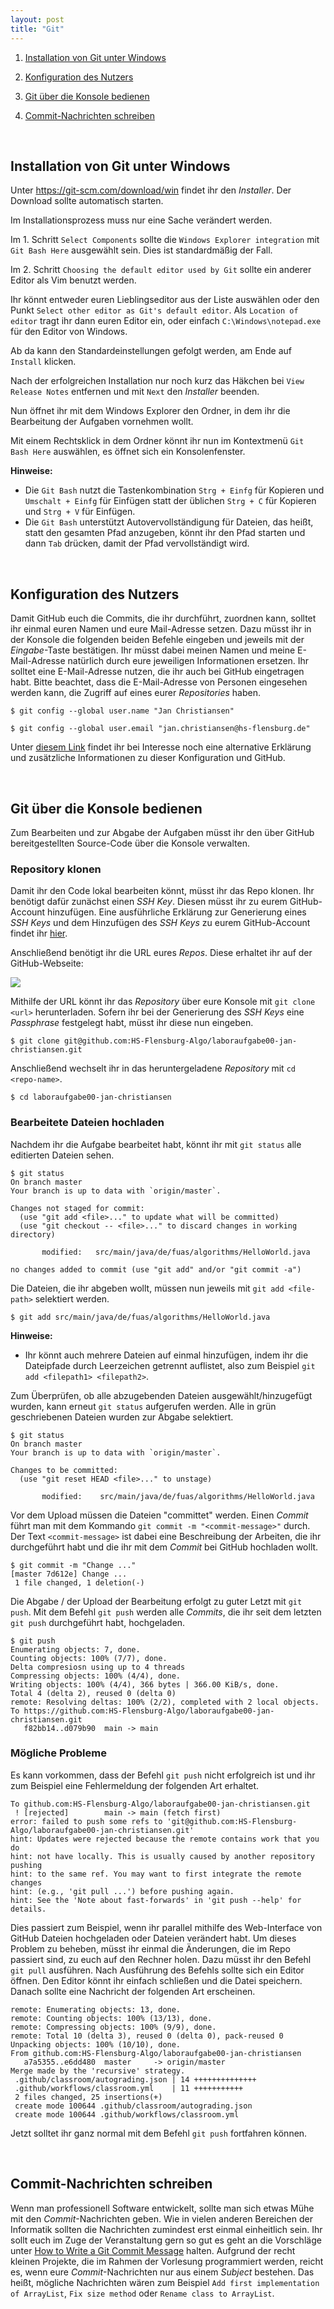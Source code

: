 ```yaml
---
layout: post
title: "Git"
---
```


1. [Installation von Git unter Windows](#installation-von-git-unter-windows)

2. [Konfiguration des Nutzers](#konfiguration-des-nutzers)

3. [Git über die Konsole bedienen](#git-über-die-konsole-bedienen)

4. [Commit-Nachrichten schreiben](#commit-nachrichten-schreiben)

<br/>

## Installation von Git unter Windows

Unter <https://git-scm.com/download/win> findet ihr den _Installer_. Der Download sollte automatisch starten.

Im Installationsprozess muss nur eine Sache verändert werden.

Im 1. Schritt `Select Components` sollte die `Windows Explorer integration` mit `Git Bash Here` ausgewählt sein. Dies ist standardmäßig der Fall.

Im 2. Schritt `Choosing the default editor used by Git` sollte ein anderer Editor als Vim benutzt werden.

Ihr könnt entweder euren Lieblingseditor aus der Liste auswählen oder den Punkt `Select other editor as Git's default editor`. Als `Location of editor` tragt ihr dann euren Editor ein, oder einfach `C:\Windows\notepad.exe` für den Editor von Windows.

Ab da kann den Standardeinstellungen gefolgt werden, am Ende auf `Install` klicken.

Nach der erfolgreichen Installation nur noch kurz das Häkchen bei `View Release Notes` entfernen und mit `Next` den _Installer_ beenden.

Nun öffnet ihr mit dem Windows Explorer den Ordner, in dem ihr die Bearbeitung der Aufgaben vornehmen wollt.

Mit einem Rechtsklick in dem Ordner könnt ihr nun im Kontextmenü `Git Bash Here` auswählen, es öffnet sich ein Konsolenfenster.

**Hinweise:**
- Die `Git Bash` nutzt die Tastenkombination `Strg + Einfg` für Kopieren und `Umschalt + Einfg` für Einfügen statt der üblichen `Strg + C` für Kopieren und `Strg + V` für Einfügen.
- Die `Git Bash` unterstützt Autovervollständigung für Dateien, das heißt, statt den gesamten Pfad anzugeben, könnt ihr den Pfad starten und dann `Tab` drücken, damit der Pfad vervollständigt wird.

<br/>

## Konfiguration des Nutzers

Damit GitHub euch die Commits, die ihr durchführt, zuordnen kann, solltet ihr einmal euren Namen und eure Mail-Adresse setzen.
Dazu müsst ihr in der Konsole die folgenden beiden Befehle eingeben und jeweils mit der _Eingabe_-Taste bestätigen.
Ihr müsst dabei meinen Namen und meine E-Mail-Adresse natürlich durch eure jeweiligen Informationen ersetzen.
Ihr solltet eine E-Mail-Adresse nutzen, die ihr auch bei GitHub eingetragen habt.
Bitte beachtet, dass die E-Mail-Adresse von Personen eingesehen werden kann, die Zugriff auf eines eurer _Repositories_ haben.

```console
$ git config --global user.name "Jan Christiansen"
```

```console
$ git config --global user.email "jan.christiansen@hs-flensburg.de"
```

Unter [diesem Link](https://docs.github.com/en/free-pro-team@latest/github/setting-up-and-managing-your-github-user-account/setting-your-commit-email-address#setting-your-commit-email-address-in-git) findet ihr bei Interesse noch eine alternative Erklärung und zusätzliche Informationen zu dieser Konfiguration und GitHub.

<br/>

## Git über die Konsole bedienen

Zum Bearbeiten und zur Abgabe der Aufgaben müsst ihr den über GitHub bereitgestellten Source-Code über die Konsole verwalten.  

### Repository klonen

Damit ihr den Code lokal bearbeiten könnt, müsst ihr das Repo klonen. Ihr benötigt dafür zunächst einen _SSH Key_. Diesen müsst ihr zu eurem GitHub-Account hinzufügen. Eine ausführliche Erklärung zur Generierung eines _SSH Keys_ und dem Hinzufügen des _SSH Keys_ zu eurem GitHub-Account findet ihr [hier](https://docs.github.com/en/github/authenticating-to-github/connecting-to-github-with-ssh).

Anschließend benötigt ihr die URL eures _Repos_.
Diese erhaltet ihr auf der GitHub-Webseite:

![](images/git/step1.jpg)

Mithilfe der URL könnt ihr das _Repository_ über eure Konsole mit `git clone <url>` herunterladen.
Sofern ihr bei der Generierung des _SSH Keys_ eine _Passphrase_ festgelegt habt, müsst ihr diese nun eingeben.

```console
$ git clone git@github.com:HS-Flensburg-Algo/laboraufgabe00-jan-christiansen.git
```

Anschließend wechselt ihr in das heruntergeladene _Repository_ mit `cd <repo-name>`.

```console
$ cd laboraufgabe00-jan-christiansen
```

### Bearbeitete Dateien hochladen

Nachdem ihr die Aufgabe bearbeitet habt, könnt ihr mit `git status` alle editierten Dateien sehen.

```console
$ git status
On branch master
Your branch is up to data with `origin/master`.

Changes not staged for commit:
  (use "git add <file>..." to update what will be committed)
  (use "git checkout -- <file>..." to discard changes in working directory)

       modified:   src/main/java/de/fuas/algorithms/HelloWorld.java

no changes added to commit (use "git add" and/or "git commit -a")
```

Die Dateien, die ihr abgeben wollt, müssen nun jeweils mit `git add <file-path>` selektiert werden.

```console
$ git add src/main/java/de/fuas/algorithms/HelloWorld.java
```

**Hinweise:**
- Ihr könnt auch mehrere Dateien auf einmal hinzufügen, indem ihr die Dateipfade durch Leerzeichen getrennt auflistet, also zum Beispiel `git add <filepath1> <filepath2>`.


Zum Überprüfen, ob alle abzugebenden Dateien ausgewählt/hinzugefügt wurden, kann erneut `git status` aufgerufen werden.
Alle in grün geschriebenen Dateien wurden zur Abgabe selektiert.

```console
$ git status
On branch master
Your branch is up to data with `origin/master`.

Changes to be committed:
  (use "git reset HEAD <file>..." to unstage)

       modified:    src/main/java/de/fuas/algorithms/HelloWorld.java
```

Vor dem Upload müssen die Dateien "committet" werden.
Einen _Commit_ führt man mit dem Kommando `git commit -m "<commit-message>"` durch.
Der Text `<commit-message>` ist dabei eine Beschreibung der Arbeiten, die ihr durchgeführt habt und die ihr mit dem _Commit_ bei GitHub hochladen wollt.

```console
$ git commit -m "Change ..."
[master 7d612e] Change ...
 1 file changed, 1 deletion(-)
```

Die Abgabe / der Upload der Bearbeitung erfolgt zu guter Letzt mit `git push`.
Mit dem Befehl `git push` werden alle _Commits_, die ihr seit dem letzten `git push` durchgeführt habt, hochgeladen.

```console
$ git push
Enumerating objects: 7, done.
Counting objects: 100% (7/7), done.
Delta compresiosn using up to 4 threads
Compressing objects: 100% (4/4), done.
Writing objects: 100% (4/4), 366 bytes | 366.00 KiB/s, done.
Total 4 (delta 2), reused 0 (delta 0)
remote: Resolving deltas: 100% (2/2), completed with 2 local objects.
To https://github.com:HS-Flensburg-Algo/laboraufgabe00-jan-christiansen.git
   f82bb14..d079b90  main -> main
```

### Mögliche Probleme

Es kann vorkommen, dass der Befehl `git push` nicht erfolgreich ist und ihr zum Beispiel eine Fehlermeldung der folgenden Art erhaltet.

```console
To github.com:HS-Flensburg-Algo/laboraufgabe00-jan-christiansen.git
 ! [rejected]        main -> main (fetch first)
error: failed to push some refs to 'git@github.com:HS-Flensburg-Algo/laboraufgabe00-jan-christiansen.git'
hint: Updates were rejected because the remote contains work that you do
hint: not have locally. This is usually caused by another repository pushing
hint: to the same ref. You may want to first integrate the remote changes
hint: (e.g., 'git pull ...') before pushing again.
hint: See the 'Note about fast-forwards' in 'git push --help' for details.
```

Dies passiert zum Beispiel, wenn ihr parallel mithilfe des Web-Interface von GitHub Dateien hochgeladen oder Dateien verändert habt.
Um dieses Problem zu beheben, müsst ihr einmal die Änderungen, die im Repo passiert sind, zu euch auf den Rechner holen.
Dazu müsst ihr den Befehl `git pull` ausführen.
Nach Ausführung des Befehls sollte sich ein Editor öffnen.
Den Editor könnt ihr einfach schließen und die Datei speichern.
Danach sollte eine Nachricht der folgenden Art erscheinen.

```console
remote: Enumerating objects: 13, done.
remote: Counting objects: 100% (13/13), done.
remote: Compressing objects: 100% (9/9), done.
remote: Total 10 (delta 3), reused 0 (delta 0), pack-reused 0
Unpacking objects: 100% (10/10), done.
From github.com:HS-Flensburg-Algo/laboraufgabe00-jan-christiansen
   a7a5355..e6dd480  master     -> origin/master
Merge made by the 'recursive' strategy.
 .github/classroom/autograding.json | 14 ++++++++++++++
 .github/workflows/classroom.yml    | 11 +++++++++++
 2 files changed, 25 insertions(+)
 create mode 100644 .github/classroom/autograding.json
 create mode 100644 .github/workflows/classroom.yml
```

Jetzt solltet ihr ganz normal mit dem Befehl `git push` fortfahren können.

<br/>


## Commit-Nachrichten schreiben

Wenn man professionell Software entwickelt, sollte man sich etwas Mühe mit den _Commit_-Nachrichten geben.
Wie in vielen anderen Bereichen der Informatik sollten die Nachrichten zumindest erst einmal einheitlich sein.
Ihr sollt euch im Zuge der Veranstaltung gern so gut es geht an die Vorschläge unter [How to Write a Git Commit Message](https://cbea.ms/git-commit/) halten.
Aufgrund der recht kleinen Projekte, die im Rahmen der Vorlesung programmiert werden, reicht es, wenn eure _Commit_-Nachrichten nur aus einem _Subject_ bestehen.
Das heißt, mögliche Nachrichten wären zum Beispiel `Add first implementation of ArrayList`, `Fix size method` oder `Rename class to ArrayList`. 

